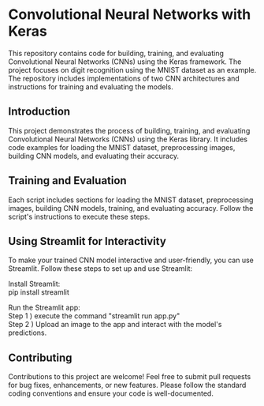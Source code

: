 # Convolutional Neural Networks with Keras

This repository contains code for building, training, and evaluating Convolutional Neural Networks (CNNs) using the Keras framework. The project focuses on digit recognition using the MNIST dataset as an example. The repository includes implementations of two CNN architectures and instructions for training and evaluating the models.

## Introduction

This project demonstrates the process of building, training, and evaluating Convolutional Neural Networks (CNNs) using the Keras library. It includes code examples for loading the MNIST dataset, preprocessing images, building CNN models, and evaluating their accuracy.

## Training and Evaluation
Each script includes sections for loading the MNIST dataset, preprocessing images, building CNN models, training, and evaluating accuracy. Follow the script's instructions to execute these steps.

## Using Streamlit for Interactivity
To make your trained CNN model interactive and user-friendly, you can use Streamlit. Follow these steps to set up and use Streamlit:

Install Streamlit: <br>
pip install streamlit

Run the Streamlit app: <br>
Step 1 ) execute the command "streamlit run app.py" <br>
Step 2 ) Upload an image to the app and interact with the model's predictions.

## Contributing
Contributions to this project are welcome! Feel free to submit pull requests for bug fixes, enhancements, or new features. Please follow the standard coding conventions and ensure your code is well-documented.
